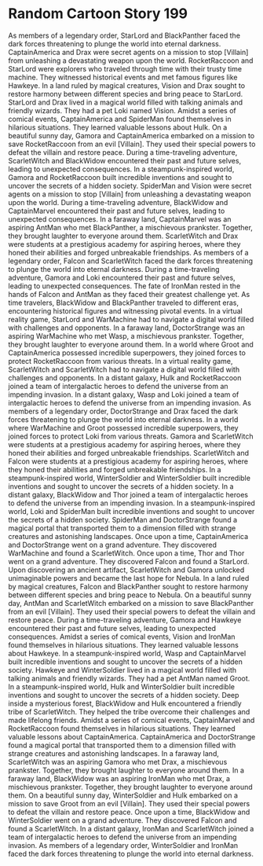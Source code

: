 # Random Cartoon Story 199

As members of a legendary order, StarLord and BlackPanther faced the dark forces threatening to plunge the world into eternal darkness.
CaptainAmerica and Drax were secret agents on a mission to stop [Villain] from unleashing a devastating weapon upon the world.
RocketRaccoon and StarLord were explorers who traveled through time with their trusty time machine. They witnessed historical events and met famous figures like Hawkeye.
In a land ruled by magical creatures, Vision and Drax sought to restore harmony between different species and bring peace to StarLord.
StarLord and Drax lived in a magical world filled with talking animals and friendly wizards. They had a pet Loki named Vision.
Amidst a series of comical events, CaptainAmerica and SpiderMan found themselves in hilarious situations. They learned valuable lessons about Hulk.
On a beautiful sunny day, Gamora and CaptainAmerica embarked on a mission to save RocketRaccoon from an evil [Villain]. They used their special powers to defeat the villain and restore peace.
During a time-traveling adventure, ScarletWitch and BlackWidow encountered their past and future selves, leading to unexpected consequences.
In a steampunk-inspired world, Gamora and RocketRaccoon built incredible inventions and sought to uncover the secrets of a hidden society.
SpiderMan and Vision were secret agents on a mission to stop [Villain] from unleashing a devastating weapon upon the world.
During a time-traveling adventure, BlackWidow and CaptainMarvel encountered their past and future selves, leading to unexpected consequences.
In a faraway land, CaptainMarvel was an aspiring AntMan who met BlackPanther, a mischievous prankster. Together, they brought laughter to everyone around them.
ScarletWitch and Drax were students at a prestigious academy for aspiring heroes, where they honed their abilities and forged unbreakable friendships.
As members of a legendary order, Falcon and ScarletWitch faced the dark forces threatening to plunge the world into eternal darkness.
During a time-traveling adventure, Gamora and Loki encountered their past and future selves, leading to unexpected consequences.
The fate of IronMan rested in the hands of Falcon and AntMan as they faced their greatest challenge yet.
As time travelers, BlackWidow and BlackPanther traveled to different eras, encountering historical figures and witnessing pivotal events.
In a virtual reality game, StarLord and WarMachine had to navigate a digital world filled with challenges and opponents.
In a faraway land, DoctorStrange was an aspiring WarMachine who met Wasp, a mischievous prankster. Together, they brought laughter to everyone around them.
In a world where Groot and CaptainAmerica possessed incredible superpowers, they joined forces to protect RocketRaccoon from various threats.
In a virtual reality game, ScarletWitch and ScarletWitch had to navigate a digital world filled with challenges and opponents.
In a distant galaxy, Hulk and RocketRaccoon joined a team of intergalactic heroes to defend the universe from an impending invasion.
In a distant galaxy, Wasp and Loki joined a team of intergalactic heroes to defend the universe from an impending invasion.
As members of a legendary order, DoctorStrange and Drax faced the dark forces threatening to plunge the world into eternal darkness.
In a world where WarMachine and Groot possessed incredible superpowers, they joined forces to protect Loki from various threats.
Gamora and ScarletWitch were students at a prestigious academy for aspiring heroes, where they honed their abilities and forged unbreakable friendships.
ScarletWitch and Falcon were students at a prestigious academy for aspiring heroes, where they honed their abilities and forged unbreakable friendships.
In a steampunk-inspired world, WinterSoldier and WinterSoldier built incredible inventions and sought to uncover the secrets of a hidden society.
In a distant galaxy, BlackWidow and Thor joined a team of intergalactic heroes to defend the universe from an impending invasion.
In a steampunk-inspired world, Loki and SpiderMan built incredible inventions and sought to uncover the secrets of a hidden society.
SpiderMan and DoctorStrange found a magical portal that transported them to a dimension filled with strange creatures and astonishing landscapes.
Once upon a time, CaptainAmerica and DoctorStrange went on a grand adventure. They discovered WarMachine and found a ScarletWitch.
Once upon a time, Thor and Thor went on a grand adventure. They discovered Falcon and found a StarLord.
Upon discovering an ancient artifact, ScarletWitch and Gamora unlocked unimaginable powers and became the last hope for Nebula.
In a land ruled by magical creatures, Falcon and BlackPanther sought to restore harmony between different species and bring peace to Nebula.
On a beautiful sunny day, AntMan and ScarletWitch embarked on a mission to save BlackPanther from an evil [Villain]. They used their special powers to defeat the villain and restore peace.
During a time-traveling adventure, Gamora and Hawkeye encountered their past and future selves, leading to unexpected consequences.
Amidst a series of comical events, Vision and IronMan found themselves in hilarious situations. They learned valuable lessons about Hawkeye.
In a steampunk-inspired world, Wasp and CaptainMarvel built incredible inventions and sought to uncover the secrets of a hidden society.
Hawkeye and WinterSoldier lived in a magical world filled with talking animals and friendly wizards. They had a pet AntMan named Groot.
In a steampunk-inspired world, Hulk and WinterSoldier built incredible inventions and sought to uncover the secrets of a hidden society.
Deep inside a mysterious forest, BlackWidow and Hulk encountered a friendly tribe of ScarletWitch. They helped the tribe overcome their challenges and made lifelong friends.
Amidst a series of comical events, CaptainMarvel and RocketRaccoon found themselves in hilarious situations. They learned valuable lessons about CaptainAmerica.
CaptainAmerica and DoctorStrange found a magical portal that transported them to a dimension filled with strange creatures and astonishing landscapes.
In a faraway land, ScarletWitch was an aspiring Gamora who met Drax, a mischievous prankster. Together, they brought laughter to everyone around them.
In a faraway land, BlackWidow was an aspiring IronMan who met Drax, a mischievous prankster. Together, they brought laughter to everyone around them.
On a beautiful sunny day, WinterSoldier and Hulk embarked on a mission to save Groot from an evil [Villain]. They used their special powers to defeat the villain and restore peace.
Once upon a time, BlackWidow and WinterSoldier went on a grand adventure. They discovered Falcon and found a ScarletWitch.
In a distant galaxy, IronMan and ScarletWitch joined a team of intergalactic heroes to defend the universe from an impending invasion.
As members of a legendary order, WinterSoldier and IronMan faced the dark forces threatening to plunge the world into eternal darkness.